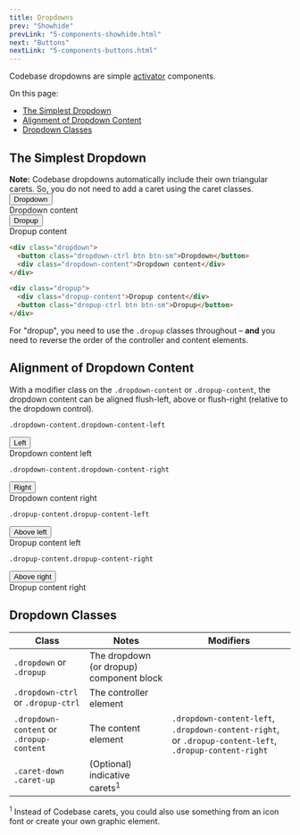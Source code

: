 ```yaml
---
title: Dropdowns
prev: "Showhide"
prevLink: "5-components-showhide.html"
next: "Buttons"
nextLink: "5-components-buttons.html"
---
```


<p class="h4 thin">Codebase dropdowns are simple <a href="5-components-activator.html">activator</a> components.</p>

<div class="on-page-toc b-thin rounded mb-3e py-1e">
  <p class="mx-2e my-1e">On this page:</p>
  <ul class="menu">
    <li class="menu-item"><a href="#the-simplest-dropdowns">The Simplest Dropdown</a></li>
    <li class="menu-item"><a href="#alignment-of-dropdown-content">Alignment of Dropdown Content</a></li>
    <li class="menu-item"><a href="#dropdown-classes">Dropdown Classes</a></li>
  </ul>
</div>

## The Simplest Dropdown

<div class="bg-theme-2 mb-3e p-2e"><b>Note:</b> Codebase dropdowns automatically include their own  triangular carets. So, you do not need to add a caret using the caret classes.</div>

<div class="flexbox mb-3e">
  <div class="dropdown mr-1e">
    <button class="btn dropdown-ctrl">Dropdown</button>
    <div class="dropdown-content nowrap">Dropdown content</div>
  </div>
  <div class="dropup">
    <button class="btn dropup-ctrl">Dropup</button>
    <div class="dropup-content nowrap">Dropup content</div>
  </div>
</div>

```HTML
<div class="dropdown">
  <button class="dropdown-ctrl btn btn-sm">Dropdown</button>
  <div class="dropdown-content">Dropdown content</div>
</div>

<div class="dropup">
  <div class="dropup-content">Dropup content</div>
  <button class="dropup-ctrl btn btn-sm">Dropup</button>
</div>
```

<div class="bg-theme-2 mb-3e p-2e">For "dropup", you need to use the <code>.dropup</code> classes throughout – <b>and</b> you need to reverse the order of the controller and content elements.</div>

## Alignment of Dropdown Content

With a modifier class on the `.dropdown-content` or `.dropup-content`, the dropdown content can be aligned flush-left, above or flush-right (relative to the dropdown control).

`.dropdown-content.dropdown-content-left`

<div class="dropdown mb-3e">
  <button class="btn dropdown-ctrl">Left</button>
  <div class="dropdown-content dropdown-content-left">Dropdown content left</div>
</div>

`.dropdown-content.dropdown-content-right`

<div class="dropdown dropdown-right mb-3e right">
  <button class="btn dropdown-ctrl">Right</button>
  <div class="dropdown-content dropdown-content-right">Dropdown content right</div>
</div>

`.dropup-content.dropup-content-left`

<div class="dropup mb-3e">
  <button class="btn dropup-ctrl">Above left</button>
  <div class="dropup-content dropup-content-left">Dropup content left</div>
</div>

`.dropup-content.dropup-content-right`

<div class="dropup mb-3e right">
  <button class="btn dropup-ctrl">Above right</button>
  <div class="dropup-content dropup-content-right">Dropup content right</div>
</div>

## Dropdown Classes

<table class="table">
  <thead>
    <tr>
      <th>Class</th>
      <th>Notes</th>
      <th>Modifiers</th>
    </tr>
  </thead>
  <tbody>
    <tr>
      <td><code>.dropdown</code> or <code>.dropup</code></td>
      <td>The dropdown (or dropup) component block</td>
      <td></td>
    </tr>
    <tr>
      <td><code>.dropdown-ctrl</code> or <code>.dropup-ctrl</code></td>
      <td>The controller element</td>
      <td></td>
    </tr>
    <tr>
      <td><code>.dropdown-content</code> or <code>.dropup-content</code></td>
      <td>The content element</td>
      <td><code>.dropdown-content-left</code>, <code>.dropdown-content-right</code>, or <code>.dropup-content-left</code>, <code>.dropup-content-right</code> </td>
    </tr>
    <tr>
      <td><code>.caret-down</code> <br>
        <code>.caret-up</code> <br>
      </td>
      <td>(Optional) indicative carets<sup>1</sup></td>
      <td></td>
    </tr>
  </tbody>
</table>

<sup>1</sup> Instead of Codebase carets, you could also use something from an icon font or create your own graphic element.
